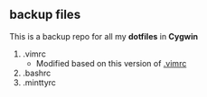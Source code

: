 ## backup files

This is a backup repo for all my **dotfiles** in **Cygwin**

1. .vimrc
    * Modified based on this version of [.vimrc](http://www.comp.nus.edu.sg/~cs1010e/.vimrc)
2. .bashrc
3. .minttyrc
